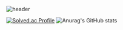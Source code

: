 ![header](https://capsule-render.vercel.app/api?type=rounded&height=270&color=0:3eaef4,100:79edff&text=Greetings!%20This%20is%20heka&textBg=false&fontAlign=50&animation=fadeIn&strokeWidth=0&desc=that%20is%20interested%20in%20video%20game%20development.&section=header&fontColor=ffffff&stroke=ffffff&fontSize=50&reversal=false&fontAlignY=47&descAlign=59&descAlignY=62)

[![Solved.ac Profile](http://mazassumnida.wtf/api/v2/generate_badge?boj=hekaline)](https://solved.ac/hekaline/)
![Anurag's GitHub stats](https://github-readme-stats.vercel.app/api?username=Hekaline&show_icons=true)


<!--
**Hekaline/hekaline** is a ✨ _special_ ✨ repository because its `README.md` (this file) appears on your GitHub profile.

Here are some ideas to get you started:

- 🔭 I’m currently working on ...
- 🌱 I’m currently learning ...
- 👯 I’m looking to collaborate on ...
- 🤔 I’m looking for help with ...
- 💬 Ask me about ...
- 📫 How to reach me: ...
- 😄 Pronouns: ...
- ⚡ Fun fact: ...
-->
